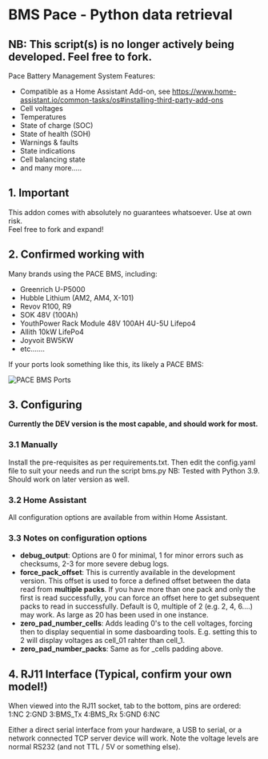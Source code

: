 # BMS Pace - Python data retrieval
## NB: This script(s) is no longer actively being developed. Feel free to fork.
Pace Battery Management System
Features:
* Compatible as a Home Assistant Add-on, see https://www.home-assistant.io/common-tasks/os#installing-third-party-add-ons
* Cell voltages
* Temperatures
* State of charge (SOC)
* State of health (SOH)
* Warnings & faults
* State indications
* Cell balancing state
* and many more.....

## 1. Important

This addon comes with absolutely no guarantees whatsoever. Use at own risk.  
Feel free to fork and expand!

## 2. Confirmed working with
Many brands using the PACE BMS, including:
* Greenrich U-P5000
* Hubble Lithium (AM2, AM4, X-101)
* Revov R100, R9
* SOK 48V (100Ah)
* YouthPower Rack Module 48V 100AH 4U-5U Lifepo4
* Allith 10kW LifePo4
* Joyvoit BW5KW
* etc.......

If your ports look something like this, its likely a PACE BMS:

![PACE BMS Ports](https://github.com/Tertiush/bmspace/blob/main/pace-bms-ports.png?raw=true)

## 3. Configuring
**Currently the DEV version is the most capable, and should work for most.**
### 3.1 Manually
Install the pre-requisites as per requirements.txt. Then edit the config.yaml file to suit your needs and run the script bms.py
NB: Tested with Python 3.9. Should work on later version as well.

### 3.2 Home Assistant
All configuration options are available from within Home Assistant.

### 3.3 Notes on configuration options
* **debug_output**: Options are 0 for minimal, 1 for minor errors such as checksums, 2-3 for more severe debug logs.
* **force_pack_offset**: This is currently available in the development version. This offset is used to force a defined offset between the data read from **multiple packs**. If you have more than one pack and only the first is read successfully, you can force an offset here to get subsequent packs to read in successfully. Default is 0, multiple of 2 (e.g. 2, 4, 6....) may work. As large as 20 has been used in one instance.
* **zero_pad_number_cells**: Adds leading 0's to the cell voltages, forcing then to display sequential in some dasboarding tools. E.g. setting this to 2 will display voltages as cell_01 rahter than cell_1.
* **zero_pad_number_packs**: Same as for _cells padding above.

## 4. RJ11 Interface (Typical, confirm your own model!)

When viewed into the RJ11 socket, tab to the bottom, pins are ordered:  
1:NC 2:GND 3:BMS_Tx 4:BMS_Rx 5:GND 6:NC

Either a direct serial interface from your hardware, a USB to serial, or a network connected TCP server device will work. 
Note the voltage levels are normal RS232 (and not TTL / 5V or something else). 
